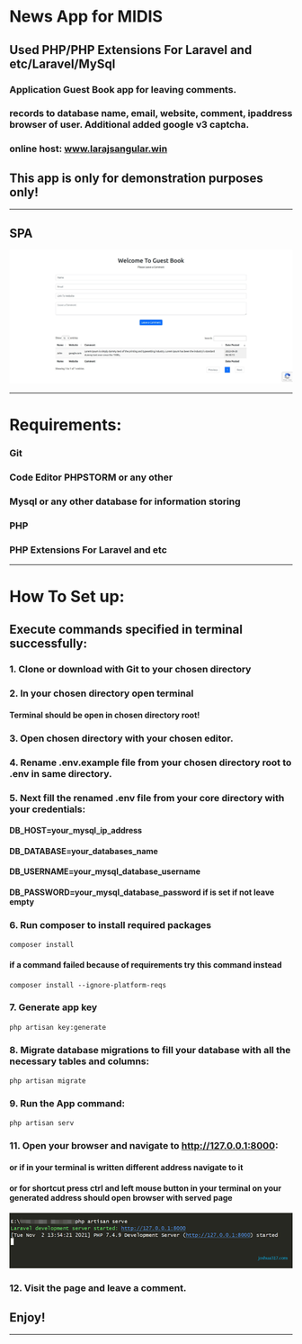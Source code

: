 

# News App for MIDIS

## Used PHP/PHP Extensions For Laravel and etc/Laravel/MySql

### Application Guest Book app for leaving comments.
### records to database name, email, website, comment, ipaddress browser of user. Additional added google v3 captcha.

### online host: www.larajsangular.win

## This app is only for demonstration purposes only!

---

## SPA
![Screenshot](larajsangular.png)

---

# Requirements:

### Git
### Code Editor PHPSTORM or any other
### Mysql or any other database for information storing
### PHP
### PHP Extensions For Laravel and etc

---

# How To Set up:

## Execute commands specified in terminal successfully:

### 1. Clone or download with Git to your chosen directory

### 2. In your chosen directory open terminal
#### Terminal should be open in chosen directory root!

### 3. Open chosen directory with your chosen editor.

### 4. Rename .env.example file from your chosen directory root to .env in same directory.

### 5. Next fill the renamed .env file from your core directory with your credentials:
#### DB_HOST=your_mysql_ip_address
#### DB_DATABASE=your_databases_name
#### DB_USERNAME=your_mysql_database_username
#### DB_PASSWORD=your_mysql_database_password if is set if not leave empty

### 6. Run composer to install required packages

```
composer install
```

#### if a command failed because of requirements try this command instead

```
composer install --ignore-platform-reqs
```

### 7. Generate app key

```
php artisan key:generate
```

### 8. Migrate database migrations to fill your database with all the necessary tables and columns:

```
php artisan migrate
```


### 9. Run the App command:

````
php artisan serv
````

### 11. Open your browser and navigate to http://127.0.0.1:8000:
#### or if in your terminal is written different address navigate to it
#### or for shortcut press ctrl and left mouse button in your terminal on your generated address should open browser with served page

![Screenshot](phpartisanserv.png)

### 12. Visit the page and leave a comment.

## Enjoy!

---

